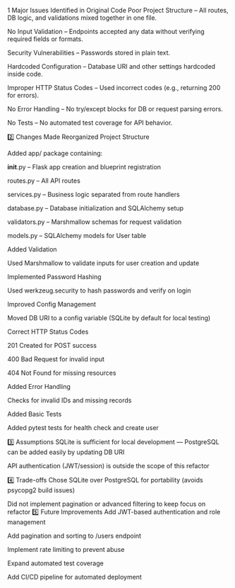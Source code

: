 1️ Major Issues Identified in Original Code
Poor Project Structure – All routes, DB logic, and validations mixed together in one file.

No Input Validation – Endpoints accepted any data without verifying required fields or formats.

Security Vulnerabilities – Passwords stored in plain text.

Hardcoded Configuration – Database URI and other settings hardcoded inside code.

Improper HTTP Status Codes – Used incorrect codes (e.g., returning 200 for errors).

No Error Handling – No try/except blocks for DB or request parsing errors.

No Tests – No automated test coverage for API behavior.



2️⃣ Changes Made
Reorganized Project Structure

Added app/ package containing:

__init__.py – Flask app creation and blueprint registration

routes.py – All API routes

services.py – Business logic separated from route handlers

database.py – Database initialization and SQLAlchemy setup

validators.py – Marshmallow schemas for request validation

models.py – SQLAlchemy models for User table

Added Validation

Used Marshmallow to validate inputs for user creation and update

Implemented Password Hashing

Used werkzeug.security to hash passwords and verify on login

Improved Config Management

Moved DB URI to a config variable (SQLite by default for local testing)

Correct HTTP Status Codes

201 Created for POST success

400 Bad Request for invalid input

404 Not Found for missing resources

Added Error Handling

Checks for invalid IDs and missing records

Added Basic Tests

Added pytest tests for health check and create user

3️⃣ Assumptions
SQLite is sufficient for local development — PostgreSQL can be added easily by updating DB URI

API authentication (JWT/session) is outside the scope of this refactor

4️⃣ Trade-offs
Chose SQLite over PostgreSQL for portability (avoids psycopg2 build issues)

Did not implement pagination or advanced filtering to keep focus on refactor
5️⃣ Future Improvements
Add JWT-based authentication and role management

Add pagination and sorting to /users endpoint

Implement rate limiting to prevent abuse

Expand automated test coverage

Add CI/CD pipeline for automated deployment